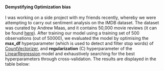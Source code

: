 #### **Demystifying Optimization bias**

I was working on a side project with my friends recently, whereby we were attempting to carry out sentiment analysis on the IMDB dataset. The dataset was curated by Andrew Maas, and it contains 50,000 movie reviews (it can be found [here](https://www.kaggle.com/utathya/imdb-review-dataset/download)). After training our model using a training set of 500 observations (out of 50000), we evaluated the model by optimising the **max_df** hyperparameter (which is used to detect and filter stop words) of [CountVectorizer](https://scikit-learn.org/stable/modules/generated/sklearn.feature_extraction.text.CountVectorizer.html), and **regularization** (C) hyperparameter of the [LinearRegression](https://scikit-learn.org/stable/modules/generated/sklearn.linear_model.LinearRegression.html) model and exhaustively searching for the best hyperparameters through cross-validation. The results are displayed in the table below: 



